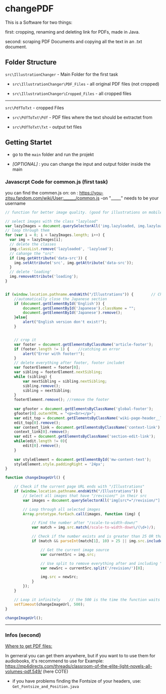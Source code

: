 # changePDF

This is a Software for two things:

first: cropping, renaming and deleting link for PDFs, made in Java.

second: scraping PDF Documents and copying all the text in an .txt document.

## Folder Structure

`src\IllustrationChanger` - Main Folder for the first task

- `src\IllustrationChanger\PDF_Files` - all original PDF files (not cropped)

- `src\IllustrationChanger\Cropped_Files` - all cropped files

---

`src\PdfToTxt` - cropped Files

- `src\PdfToTxt\Pdf` - PDF files where the text should be extractet from

- `src\PdfToTxt\Txt` - output txt files

## Getting Startet

- go to the `main` folder and run the projekt

- _[OPTIONAL]_ : you can change the input and output folder inside the main

### Javascrpt Code for common.js (first task)

you can find the commen.js on: on : <https://you-zitsu.fandom.com/wiki/User:______/common.js>   -on "_____" needs to be your username

```javascript
// function for better image quality. (good for illustrations on mobile device)

// select images with the class "lazyload"
var lazyImages = document.querySelectorAll('img.lazyloaded, img.lazyload');
// loop through them
for (var i = 0; i < lazyImages.length; i++) {
  var img = lazyImages[i];
  // delete the classes
  img.classList.remove('lazyloaded', 'lazyload');
  // cahange the "src"
  if (img.getAttribute('data-src')) {
    img.setAttribute('src', img.getAttribute('data-src'));
  }
  // delete 'loading'
  img.removeAttribute('loading');
}


if (window.location.pathname.endsWith("/Illustrations")) {        // Check if the current page URL ends with "/Illustrations"
    //automatically close the Japanese section
    if (document.getElementById('English')) {
        document.getElementById('Japanese').className = "";
        document.getElementById('Japanese').remove();
    }else{
        alert("English version don't exist!");
    }


    // crop it
    var footer = document.getElementsByClassName('article-footer');
    if (footer.length != 1) {    //catching an error
        alert("Error with footer!");
    }
    // delete everything after footer, footer includet
    var footerElement = footer[0];
    var sibling = footerElement.nextSibling;
    while (sibling) { 
        var nextSibling = sibling.nextSibling; 
        sibling.remove(); 
        sibling = nextSibling; 
    }
    footerElement.remove(); //remove the footer
    
    var gfooter = document.getElementsByClassName('global-footer');
    gfooter[0].outerHTML = "<p><br></p>";
    var edit_top = document.getElementsByClassName('wiki-page-header__link-container');
    edit_top[0].remove();
    var context_link = document.getElementsByClassName('context-link');
    context_link[0].remove();
    var edit = document.getElementsByClassName('section-edit-link');
    while(edit.length != 0){
        edit[0].remove();
    }
    
    var styleElement = document.getElementById('mw-content-text');
    styleElement.style.paddingRight = '24px';
}

function changeImageUrl() {

    // Check if the current page URL ends with "/Illustrations"
    if (window.location.pathname.endsWith("/Illustrations")) {
        // Select all images that have "/revision/" in their src
        var images = document.querySelectorAll('img[src*="/revision/"]');

        // Loop through all selected images
        Array.prototype.forEach.call(images, function (img) {

            // Find the number after "/scale-to-width-down/"
            var match = img.src.match(/scale-to-width-down\/(\d+)/);

            // Check if the number exists and is greater than 25 OR that the img-src include "/smart/"
            if (match && parseInt(match[1], 10) > 25 || img.src.includes("/smart/")) {

                // Get the current image source
                var currentSrc = img.src;

                // Use split to remove everything after and including "/revision/"
                var newSrc = currentSrc.split('/revision/')[0];

                img.src = newSrc;
            }
        });
    }

    // Loop it infinitely    // the 500 is the time the function waits bevor the next loop in ms
    setTimeout(changeImageUrl, 500);
}

changeImageUrl();
```

---

### Infos (second)

<u>Where to get PDF files:</u>

In gerneral you can get them anywhere, but if you want to to use them for audiobooks, it's recommend to use for Example: <https://mp4directs.com/threads/classroom-of-the-elite-light-novels-all-volumes-pdf.549/> (here COTE)

- if you have problems finding the Fontsize of your headers, use: `Get_Fontsize_and_Position.java`
